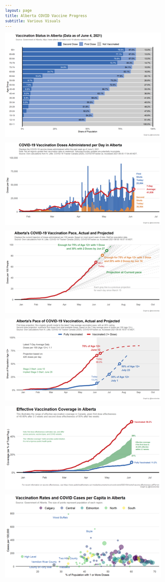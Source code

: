 ```yaml
---
layout: page
title: Alberta COVID Vaccine Progress
subtitle: Various Visuals
---
```


![](Plots/demo_plot_bar_ab.png)

![](Plots/pace_AB.png)

![](Plots/pace_AB_projection_7520.png)

![](Plots/pace_national_projection_logistic_ab.png)

![](Plots/plot_effective_alberta.png)

![](Plots/plot_vax_cases_alberta.png)
